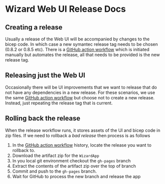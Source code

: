 # Wizard Web UI Release Docs

## Creating a release

Usually a release of the Web UI will be accompanied by changes to the bicep code. In which case a new symantec release tag needs to be chosen (0.8.2 or 0.8.5 etc).
There is a [GitHub action workflow](https://github.com/Azure/AKS-Construction/actions/workflows/release.yml) which is initiated manually but automates the release, all that needs to be provided is the new release tag.

## Releasing just the Web UI

Occasionally there will be UI improvements that we want to release that do not have any dependencies in a new release.
For these scenarios, we use the same [GitHub action workflow](https://github.com/Azure/AKS-Construction/actions/workflows/release.yml) but choose not to create a new release. Instead, just repeating the release tag that is current.

## Rolling back the release

When the release workflow runs, it stores assets of the UI and bicep code in zip files.
If we need to rollback a *bad release* then process is as follows

1. In the [GitHub action workflow](https://github.com/Azure/AKS-Construction/actions/workflows/release.yml) history, locate the release you want to rollback to.
2. Download the artifact zip for the `WizardApp`
3. In you local git environment checkout the `gh-pages` branch
4. Extract the contents of the artifact zip over the top of branch
5. Commit and push to the `gh-pages` branch.
6. Wait for GitHub to process the new branch and release the app
